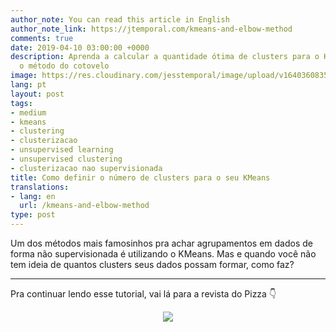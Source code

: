 ```yaml
---
author_note: You can read this article in English
author_note_link: https://jtemporal.com/kmeans-and-elbow-method
comments: true
date: 2019-04-10 03:00:00 +0000
description: Aprenda a calcular a quantidade ótima de clusters para o KMeans usando
  o método do cotovelo
image: https://res.cloudinary.com/jesstemporal/image/upload/v1640360835/covers/click-2_f4fsdc.png
lang: pt
layout: post
tags:
- medium
- kmeans
- clustering
- clusterizacao
- unsupervised learning
- unsupervised clustering
- clusterizacao nao supervisionada
title: Como definir o número de clusters para o seu KMeans
translations:
- lang: en
  url: /kmeans-and-elbow-method
type: post
---
```


Um dos métodos mais famosinhos pra achar agrupamentos em dados de forma não supervisionada é utilizando o KMeans. Mas e quando você não tem ideia de quantos clusters seus dados possam formar, como faz?

---

Pra continuar lendo esse tutorial, vai lá para a revista do Pizza 👇

<center>
<a href="https://medium.com/pizzadedados/kmeans-e-metodo-do-cotovelo-94ded9fdf3a9">
<img src="https://res.cloudinary.com/jesstemporal/image/upload/v1640370979/clique-aqui-para-ler_zie2kp.png"/>
</a>
</center>